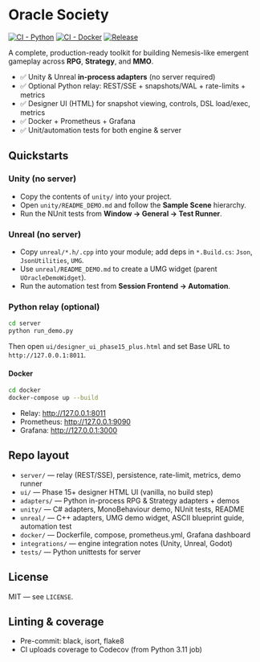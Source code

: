 
# Oracle Society

[![CI - Python](https://github.com/SpirosTs/oracle-society/actions/workflows/ci-python.yml/badge.svg)](https://github.com/SpirosTs/oracle-society/actions/workflows/ci-python.yml) [![CI - Docker](https://github.com/SpirosTs/oracle-society/actions/workflows/ci-docker.yml/badge.svg)](https://github.com/SpirosTs/oracle-society/actions/workflows/ci-docker.yml) [![Release](https://github.com/SpirosTs/oracle-society/actions/workflows/release.yml/badge.svg)](https://github.com/SpirosTs/oracle-society/actions/workflows/release.yml)

A complete, production-ready toolkit for building Nemesis-like emergent gameplay across **RPG**, **Strategy**, and **MMO**.

- ✅ Unity & Unreal **in-process adapters** (no server required)
- ✅ Optional Python relay: REST/SSE + snapshots/WAL + rate-limits + metrics
- ✅ Designer UI (HTML) for snapshot viewing, controls, DSL load/exec, metrics
- ✅ Docker + Prometheus + Grafana
- ✅ Unit/automation tests for both engine & server

## Quickstarts

### Unity (no server)
- Copy the contents of `unity/` into your project.
- Open `unity/README_DEMO.md` and follow the **Sample Scene** hierarchy.
- Run the NUnit tests from **Window → General → Test Runner**.

### Unreal (no server)
- Copy `unreal/*.h/.cpp` into your module; add deps in `*.Build.cs`: `Json`, `JsonUtilities`, `UMG`.
- Use `unreal/README_DEMO.md` to create a UMG widget (parent `UOracleDemoWidget`).
- Run the automation test from **Session Frontend → Automation**.

### Python relay (optional)
```bash
cd server
python run_demo.py
```
Then open `ui/designer_ui_phase15_plus.html` and set Base URL to `http://127.0.0.1:8011`.

#### Docker
```bash
cd docker
docker-compose up --build
```
- Relay:        http://127.0.0.1:8011
- Prometheus:   http://127.0.0.1:9090
- Grafana:      http://127.0.0.1:3000

## Repo layout
- `server/` — relay (REST/SSE), persistence, rate-limit, metrics, demo runner
- `ui/` — Phase 15+ designer HTML UI (vanilla, no build step)
- `adapters/` — Python in-process RPG & Strategy adapters + demos
- `unity/` — C# adapters, MonoBehaviour demo, NUnit tests, README
- `unreal/` — C++ adapters, UMG demo widget, ASCII blueprint guide, automation test
- `docker/` — Dockerfile, compose, prometheus.yml, Grafana dashboard
- `integrations/` — engine integration notes (Unity, Unreal, Godot)
- `tests/` — Python unittests for server

## License
MIT — see `LICENSE`.


## Linting & coverage
- Pre-commit: black, isort, flake8
- CI uploads coverage to Codecov (from Python 3.11 job)


